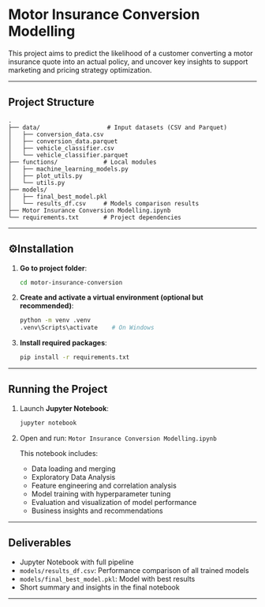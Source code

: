 
# Motor Insurance Conversion Modelling

This project aims to predict the likelihood of a customer converting a motor insurance quote into an actual policy, and uncover key insights to support marketing and pricing strategy optimization.

---

## Project Structure

```
.
├── data/                   # Input datasets (CSV and Parquet)
│   ├── conversion_data.csv
│   ├── conversion_data.parquet
│   ├── vehicle_classifier.csv
│   └── vehicle_classifier.parquet
├── functions/             # Local modules
│   ├── machine_learning_models.py
│   ├── plot_utils.py
│   └── utils.py
├── models/
│   ├── final_best_model.pkl
│   └── results_df.csv     # Models comparison results
├── Motor Insurance Conversion Modelling.ipynb
└── requirements.txt       # Project dependencies
```

---

## ⚙Installation

1. **Go to project folder**:
   ```bash
   cd motor-insurance-conversion
   ```

2. **Create and activate a virtual environment (optional but recommended)**:
   ```bash
   python -m venv .venv
   .venv\Scripts\activate    # On Windows
   ```

3. **Install required packages**:
   ```bash
   pip install -r requirements.txt
   ```

---

## Running the Project

1. Launch **Jupyter Notebook**:
   ```bash
   jupyter notebook
   ```

2. Open and run:
   `Motor Insurance Conversion Modelling.ipynb`

   This notebook includes:
   - Data loading and merging
   - Exploratory Data Analysis
   - Feature engineering and correlation analysis
   - Model training with hyperparameter tuning
   - Evaluation and visualization of model performance
   - Business insights and recommendations

---

## Deliverables

- Jupyter Notebook with full pipeline
- `models/results_df.csv`: Performance comparison of all trained models
- `models/final_best_model.pkl`: Model with best results
- Short summary and insights in the final notebook

---
